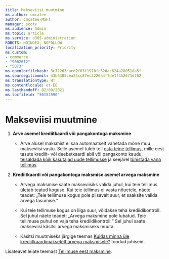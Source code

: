 ```yaml
---
title: Makseviisi muutmine
ms.author: cmcatee
author: cmcatee-MSFT
manager: scotv
ms.audience: Admin
ms.topic: article
ms.service: o365-administration
ROBOTS: NOINDEX, NOFOLLOW
localization_priority: Priority
ms.custom:
- commerce
- "9002612"
- "5073"
ms.openlocfilehash: 3c72263cacd2f03f1970fc520ac624a280518a5f
ms.sourcegitcommit: 43b6305cea25cc87ec2226a4f7de1f452671d762
ms.translationtype: HT
ms.contentlocale: et-EE
ms.lasthandoff: 02/09/2021
ms.locfileid: "50152590"
---
```

# <a name="change-payment-method-fromto"></a>Makseviisi muutmine

1. **Arve asemel krediitkaardi või pangakontoga maksmine**

    - Arve alusel maksmist ei saa automaatselt vahetada mõne muu makseviisi vastu. Selle asemel tuleb teil [osta teine tellimus](https://docs.microsoft.com/microsoft-365/commerce/try-or-buy-microsoft-365#buy-a-different-subscription), mille eest tasute krediit- või deebetkaardi abil või pangakonto kaudu, [teisaldada kõik kasutajad uude tellimusse](https://docs.microsoft.com/microsoft-365/commerce/subscriptions/move-users-different-subscription) ja seejärel [tühistada vana tellimus](https://docs.microsoft.com/microsoft-365/commerce/subscriptions/cancel-your-subscription).

2. **Krediitkaardi või pangakontoga maksmise asemel arvega maksmine**

    - Arvega maksmise saate makseviisiks valida juhul, kui teie tellimus ületab teatud koguse. Kui teie tellimus ei vasta nõuetele, näete teadet: „Teie tellimuse kogus pole piisavalt suur, et saaksite valida arvega tasumise.“

    - Kui teie tellimuse kogus on liiga suur, võidakse teha krediidikontroll. Sel juhul näete teadet: „Arvega maksmine pole lubatud. Teie tellimuse puhul on vaja teha krediidikontroll.“ Sel juhul saate makseviisi käsitsi arvega maksmiseks muuta.

    - Käsitsi muutmiseks järgige teemas [Kuidas minna üle krediitkaardimaksetelt arvega maksmisele?](how-do-i-change-from-credit-card-payments-to-invoice.md) toodud juhiseid.

Lisateavet leiate teemast [Tellimuse eest maksmine](https://docs.microsoft.com/microsoft-365/commerce/billing-and-payments/pay-for-your-subscription).
